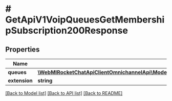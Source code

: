 # # GetApiV1VoipQueuesGetMembershipSubscription200Response

## Properties

Name | Type | Description | Notes
------------ | ------------- | ------------- | -------------
**queues** | [**\WebMIRocketChatApiClientOmnichannelApi\Model\GetApiV1VoipQueuesGetMembershipSubscription200ResponseQueues**](GetApiV1VoipQueuesGetMembershipSubscription200ResponseQueues.md) |  | [optional]
**extension** | **string** |  | [optional]

[[Back to Model list]](../../README.md#models) [[Back to API list]](../../README.md#endpoints) [[Back to README]](../../README.md)
